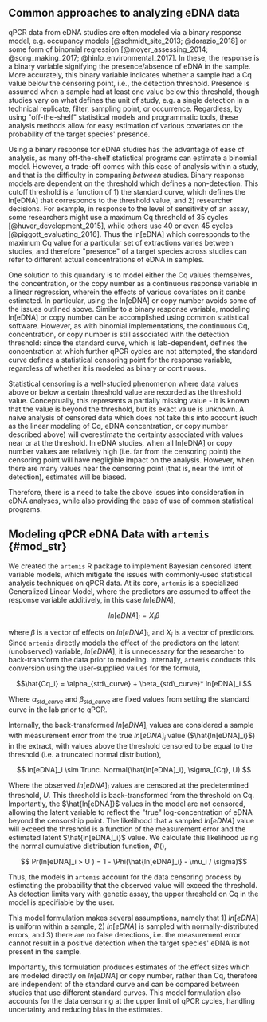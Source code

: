 ## Common approaches to analyzing eDNA data 

<!-- @Von - please insert these citations into the bib file and replace refs here -->

qPCR data from eDNA studies are often modeled via a binary response
model, e.g. occupancy models [@schmidt_site_2013; @dorazio_2018] or some form of
binomial regression [@moyer_assessing_2014; @song_making_2017;
@hinlo_environmental_2017]. In these, the response is a binary
variable signifying the presence/absence of eDNA in the sample. More
accurately, this binary variable indicates whether a sample had a Cq
value below the censoring point, i.e., the detection
threshold. Presence is assumed when a sample
had at least one value below this threshold, though studies vary on
what defines the unit of study, e.g. a single detection in a technical
replicate, filter, sampling point, or occurrence. Regardless, by using
"off-the-shelf" statistical models and programmatic tools, these
analysis methods allow for easy estimation of various covariates on
the probability of the target species' presence.

Using a binary response for eDNA studies has the advantage of ease of
analysis, as many off-the-shelf statistical programs can estimate a
binomial model. However, a trade-off comes with this ease of
analysis within a study, and that is the difficulty in comparing _between_
studies. Binary response models are dependent on the threshold which
defines a non-detection. This cutoff threshold is a function of 1) the
standard curve, which defines the ln[eDNA] that corresponds to the
threshold value, and 2) researcher decisions. For example, in
response to the level of sensitivity of an assay, some researchers
might use a maximum Cq threshold of 35 cycles
[@huver_development_2015], while others use 40 or even 45 cycles
[@piggott_evaluating_2016]. Thus the ln[eDNA] which corresponds to the
maximum Cq value for a particular set of extractions varies between
studies, and therefore "presence" of a target species across studies
can refer to different actual concentrations of eDNA in samples.

One solution to this quandary is to model either the Cq values
themselves, the concentration, or the copy number as a continuous
response variable in a linear regression, wherein the effects of
various covariates on it canbe estimated.  In particular,
using the ln[eDNA] or copy number avoids some of the issues outlined
above. Similar to a binary response variable, modeling ln[eDNA] or
copy number can be accomplished using common statistical
software. However, as with binomial implementations, the continuous
Cq, concentration, or copy number is still associated with the
detection threshold: since the standard curve, which is lab-dependent,
defines the concentration at which further qPCR cycles are not
attempted, the standard curve defines a statistical censoring point
for the response variable, regardless of whether it is modeled as
binary or continuous.

Statistical censoring is a well-studied phenomenon where data values
above or below a certain threshold value are recorded as the threshold
value<!--does this need citation?-->. Conceptually, this represents a partially
missing value - it is known that the value is beyond the threshold,
but its exact value is unknown. A naive analysis of censored data
which does not take this into account (such as the linear modeling of
Cq, eDNA concentration, or copy number described above) will overestimate
the certainty associated with values near or at the threshold. In eDNA studies, when all ln[eDNA] or copy number values are relatively high (i.e. far from
the censoring point) the censoring point will have negligible impact on the
analysis. However, when there are many values near the censoring point (that is, near the limit of detection),
estimates will be biased.

Therefore, there is a need to take the above issues into consideration
in eDNA analyses, while also providing the ease of use of common
statistical programs.

## Modeling qPCR eDNA Data with `artemis` {#mod_str}

We created the `artemis` R package to implement Bayesian censored
latent variable models, which mitigate the issues with commonly-used
statistical analysis techniques on qPCR data. At
its core, `artemis` is a specialized Generalized Linear Model, where
the predictors are assumed to affect the response variable additively,
in this case $ln[eDNA]$,

$$ ln[eDNA]_{i} = X_{i} \beta $$ 

where $\beta$ is a vector of effects on $ln[eDNA]_{i}$, and $X_{i}$
is a vector of predictors.  Since `artemis` directly models the
effect of the predictors on the latent (unobserved) variable, $ln[eDNA]$,
it is unnecessary for the researcher to back-transform the data prior
to modeling. Internally, `artemis` conducts this conversion using the
user-supplied values for the formula,

$$\hat{Cq_i} = \alpha_{std\_curve} + \beta_{std\_curve}* ln[eDNA]_i  $$

Where $\alpha_{std\_curve}$ and $\beta_{std\_curve}$ are fixed values
from setting the standard curve in the lab prior to qPCR.  

Internally, the back-transformed $ln[eDNA]_i$ values are considered a
sample with measurement error from the true $ln[eDNA]_i$ value
($\hat{ln[eDNA]_i}$) in the extract, with values above the threshold
censored to be equal to the threshold (i.e. a truncated normal distribution), 

$$ ln[eDNA]_i \sim Trunc. Normal(\hat{ln[eDNA]_i}, \sigma_{Cq}, U) $$

Where the observed $ln[eDNA]_i$ values are censored at the
predetermined threshold, $U$. This threshold is back-transformed from
the threshold on Cq. Importantly, the $\hat{ln[eDNA]}$ values in
the model are not censored, allowing the latent variable to reflect the "true"
log-concentration of eDNA beyond the censorship point. The likelihood that a sampled $ln[eDNA]$
value will exceed the threshold is a function of the measurement error
and the estimated latent $\hat{ln[eDNA]_i}$ value. We calculate this
likelihood using the normal
cumulative distribution function, $\Phi()$,

$$ Pr(ln[eDNA]_i > U ) = 1 - \Phi(\hat{ln[eDNA]_i} - \mu_i / \sigma)$$

Thus, the models in `artemis` account for the data censoring process by
estimating the probability that the observed value will exceed the
threshold. As detection limits vary with genetic assay, the upper
threshold on Cq in the model is specifiable by the user.

<!-- Lastly, there are optional zero-inflated versions of `artemis` models, implemented in the package by the functions
`eDNA_lm_zinf()` and `eDNA_lmer_zinf()`. We included these zero-inflated versions after observing that there can be near-zero concentrations of eDNA even in
situations where higher concentrations of eDNA would have been expected (i.e., when samples were taken very close to the source of a large, known quantity of eDNA). This was
attributed to filter failures or other (unknown) issues with the sampling. To
account for this mechanism, the zero-inflated versions of the models
allow for the occurrence of eDNA concentrations that are equal to zero (or effectively zero, according to the detection threshold) from a secondary
mechanism. Currently, the functions do not support user-provided
predictors on the zero-inflated component, and just estimate a flat
probability of zero detections for all observations. However, users
can provide a prior for the expected probability of "true" zero
observations from a secondary mechanism. -->  

This model formulation makes
several assumptions, namely that 1) $ln[eDNA]$ is uniform within a
sample, 2) $ln[eDNA]$ is sampled with normally-distributed errors, and
3) there are no false detections, i.e. the measurement error cannot
result in a positive detection when the target species' eDNA is not present in the sample.

Importantly, this formulation produces estimates of the effect sizes
which are modeled directly on $ln[eDNA]$ or copy number, rather
than Cq, therefore are independent of the standard curve and can be
compared between studies that use different standard curves. This model formulation also
accounts for the data censoring at the upper limit of qPCR cycles,
handling uncertainty and reducing bias in the
estimates.
